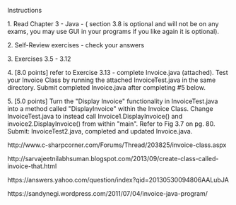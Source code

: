 Instructions
<p>1. Read Chapter 3 - Java - ( section 3.8 is optional and will not be on any exams, you may use GUI in your programs if you like again it is optional).

<p>2. Self-Review exercises - check your answers

<p>3. Exercises 3.5 - 3.12

<p>4. [8.0 points] refer to Exercise 3.13 - complete Invoice.java (attached). Test your Invoice Class by running the attached InvoiceTest.java in the same directory. Submit completed Invoice.java after completing #5 below.

<p>5. [5.0 points] Turn the "Display Invoice" functionality in InvoiceTest.java into a method called "DisplayInvoice" within the Invoice Class. Change InvoiceTest.java to instead call Invoice1.DisplayInvoice() and invoice2.DisplayInvoice() from within "main".  Refer to Fig 3.7 on pg. 80. Submit: InvoiceTest2.java, completed and updated Invoice.java.

<p>http://www.c-sharpcorner.com/Forums/Thread/203825/invoice-class.aspx
<p>http://sarvajeetnilabhsuman.blogspot.com/2013/09/create-class-called-invoice-that.html
<p>https://answers.yahoo.com/question/index?qid=20130530094806AALubJA
<p>https://sandynegi.wordpress.com/2011/07/04/invoice-java-program/
